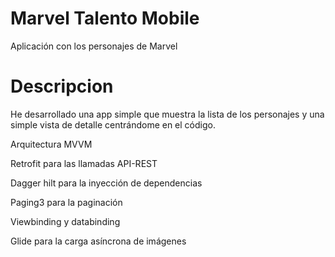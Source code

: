 Marvel Talento Mobile
========

Aplicación con los personajes de Marvel

Descripcion
========

He desarrollado una app simple que muestra la lista de los personajes y una simple vista de detalle centrándome en el código.

Arquitectura MVVM

Retrofit para las llamadas API-REST

Dagger hilt para la inyección de dependencias

Paging3 para la paginación

Viewbinding y databinding

Glide para la carga asíncrona de imágenes

